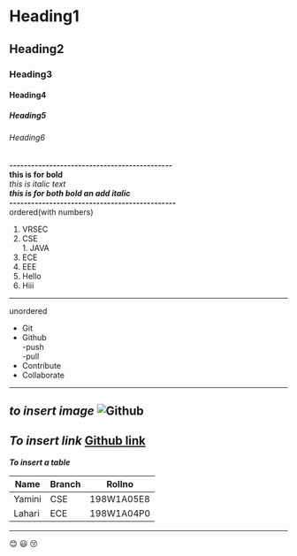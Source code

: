# Heading1
## Heading2
### Heading3
#### Heading4
##### Heading5
###### Heading6

***---------------------------------------------***  
**this is for bold**  
*this is italic text*  
***this is for both bold an add italic***  
***----------------------------------------------***   
ordered(with numbers)
1. VRSEC  
  1. CSE    
    1. JAVA                       
  2. ECE   
  3. EEE   
2. Hello  
3. Hiii 
---------------------------------------------------  
unordered 
* Git
* Github  
  -push  
  -pull  
* Contribute
* Collaborate
----------------------------------------------------
***to insert image***
![Github](https://images.ctfassets.net/hrltx12pl8hq/4plHDVeTkWuFMihxQnzBSb/aea2f06d675c3d710d095306e377382f/shutterstock_554314555_copy.jpg)
-----------------------------------------------------
***To insert link***
[Github link](https://www.google.com/search?q=github+link&oq=github+link&aqs=chrome..69i57j0l7.4366j0j7&sourceid=chrome&ie=UTF-8)
------------------------------------------------------
***To insert a table***

|Name|Branch|Rollno|
|----|------|------|
|Yamini|CSE|198W1A05E8|
|Lahari|ECE|198W1A04P0|

-----------------------------------------------------
:blush:
:smiley:
:kissing_closed_eyes:
